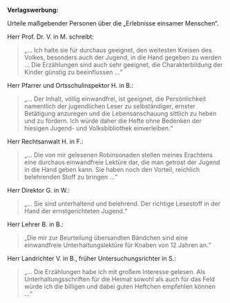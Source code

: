 __Verlagswerbung:__

 
Urteile maßgebender Personen über die „Erlebnisse einsamer Menschen“.

Herr Prof. Dr. V. in M. schreibt:

> „… Ich halte sie für durchaus geeignet, den weitesten Kreisen des Volkes,
besonders auch der Jugend, in die Hand gegeben zu werden … Die Erzählungen sind
auch sehr geeignet, die Charakterbildung der Kinder günstig zu beeinflussen …“

Herr Pfarrer und Ortsschulinspektor H. in B.:

> „… Der Inhalt, völlig einwandfrei, ist geeignet, die Persönlichkeit namentlich
der jugendlichen Leser zu selbständiger, ernster Betätigung anzuregen und die
Lebensanschauung sittlich zu heben und zu fördern. Ich würde daher die Hefte
ohne Bedenken der hiesigen Jugend- und Volksbibliothek einverleiben.“

Herr Rechtsanwalt H. in F.:

> „… Die von mir gelesenen Robinsonaden stellen meines Erachtens eine durchaus
einwandfreie Lektüre dar, die man getrost der Jugend in die Hand geben kann.
Sie haben noch den Vorteil, reichlich belehrenden Stoff zu bringen …“

Herr Direktor G. in W.:

> „… Sie sind unterhaltend und belehrend. Der richtige Lesestoff in der Hand der
ernstgerichteten Jugend.“

Herr Lehrer B. in B.:

> „Die mir zur Beurteilung übersandten Bändchen sind eine einwandfreie
Unterhaltungslektüre für Knaben von 12 Jahren an.“

Herr Landrichter V. in B., früher Untersuchungsrichter in S.:

> „… Die Erzählungen habe ich mit großem Interesse gelesen. Als
Unterhaltungsschriften für die Heimat sowohl als auch für das Feld würde ich
die billigen und dabei guten Heftchen empfehlen können …“


